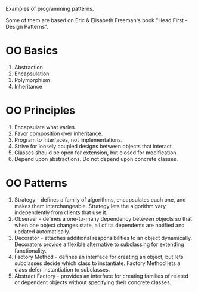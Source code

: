 Examples of programming patterns.

Some of them are based on Eric & Elisabeth Freeman's book "Head First - Design Patterns".

# OO Basics
1. Abstraction
2. Encapsulation
3. Polymorphism
4. Inheritance

# OO Principles
1. Encapsulate what varies.
2. Favor composition over inheritance.
3. Program to interfaces, not implementations.
4. Strive for loosely coupled designs between objects that interact.
5. Classes should be open for extension, but closed for modification.
6. Depend upon abstractions. Do not depend upon concrete classes.

# OO Patterns
1. Strategy - defines a family of algorithms, encapsulates each one, and makes them interchangeable. Strategy lets the algorithm vary independently from clients that use it.
2. Observer - defines a one-to-many dependency between objects so that when one object changes state, all of its dependents are notified and updated automatically.
3. Decorator - attaches additional responsibilities to an object dynamically. Decorators provide a flexible alternative to subclassing for extending functionality.
4. Factory Method - defines an interface for creating an object, but lets subclasses decide which class to instantiate. Factory Method lets a class defer instantiation to subclasses.
5. Abstract Factory - provides an interface for creating families of related or dependent objects without specifying their concrete classes.